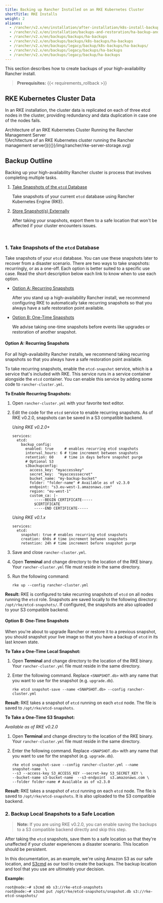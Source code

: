```yaml
---
title: Backing up Rancher Installed on an RKE Kubernetes Cluster
shortTitle: RKE Installs
weight: 2
aliases:
  - /rancher/v2.x/en/installation/after-installation/k8s-install-backup-and-restoration/
  - /rancher/v2.x/en/installation/backups-and-restoration/ha-backup-and-restoration/
  - /rancher/v2.x/en/backups/backups/ha-backups
  - /rancher/v2.x/en/backups/backups/k8s-backups/ha-backups
  - /rancher/v2.x/en/backups/legacy/backup/k8s-backups/ha-backups/
  - /rancher/v2.x/en/backups/legacy/backups/ha-backups
  - /rancher/v2.x/en/backups/legacy/backup/ha-backups
---
```

This section describes how to create backups of your high-availability Rancher install.

>**Prerequisites:** {{< requirements_rollback >}}

## RKE Kubernetes Cluster Data

In an RKE installation, the cluster data is replicated on each of three etcd nodes in the cluster, providing redundancy and data duplication in case one of the nodes fails.

<figcaption>Architecture of an RKE Kubernetes Cluster Running the Rancher Management Server</figcaption>
![Architecture of an RKE Kubernetes cluster running the Rancher management server]({{<baseurl>}}/img/rancher/rke-server-storage.svg)

## Backup Outline

Backing up your high-availability Rancher cluster is process that involves completing multiple tasks.

1.  [Take Snapshots of the `etcd` Database](#1-take-snapshots-of-the-etcd-database)

	Take snapshots of your current `etcd` database using Rancher Kubernetes Engine (RKE).

1.  [Store Snapshot(s) Externally](#2-backup-snapshots-to-a-safe-location)

	After taking your snapshots, export them to a safe location that won't be affected if your cluster encounters issues.

<br/>

### 1. Take Snapshots of the `etcd` Database

Take snapshots of your `etcd` database. You can use these snapshots later to recover from a disaster scenario. There are two ways to take snapshots: recurringly, or as a one-off.  Each option is better suited to a specific use case. Read the short description below each link to know when to use each option.

- [Option A: Recurring Snapshots](#option-a-recurring-snapshots)

	After you stand up a high-availability Rancher install, we recommend configuring RKE to automatically take recurring snapshots so that you always have a safe restoration point available.

- [Option B: One-Time Snapshots](#option-b-one-time-snapshots)

	We advise taking one-time snapshots before events like upgrades or restoration of another snapshot.

#### Option A: Recurring Snapshots

For all high-availability Rancher installs, we recommend taking recurring snapshots so that you always have a safe restoration point available.

To take recurring snapshots, enable the `etcd-snapshot` service, which is a service that's included with RKE. This service runs in a service container alongside the `etcd` container. You can enable this service by adding some code to `rancher-cluster.yml`.

**To Enable Recurring Snapshots:**

1. Open `rancher-cluster.yml` with your favorite text editor.

2. Edit the code for the `etcd` service to enable recurring snapshots. As of RKE v0.2.0, snapshots can be saved in a S3 compatible backend.  

    _Using RKE v0.2.0+_

    ```
    services:
      etcd:
        backup_config:
          enabled: true     # enables recurring etcd snapshots
          interval_hours: 6 # time increment between snapshots
          retention: 60     # time in days before snapshot purge
          # Optional S3
          s3backupconfig:
            access_key: "myaccesskey"
            secret_key:  "myaccesssecret"
            bucket_name: "my-backup-bucket"
            folder: "folder-name" # Available as of v2.3.0
            endpoint: "s3.eu-west-1.amazonaws.com"
            region: "eu-west-1"
            custom_ca: |-
              -----BEGIN CERTIFICATE-----
              $CERTIFICATE
              -----END CERTIFICATE-----
    ```

    _Using RKE v0.1.x_

    ```
    services:
      etcd:
        snapshot: true # enables recurring etcd snapshots
        creation: 6h0s # time increment between snapshots
        retention: 24h # time increment before snapshot purge
    ```

4. Save and close `rancher-cluster.yml`.
5. Open **Terminal** and change directory to the location of the RKE binary. Your `rancher-cluster.yml` file must reside in the same directory.
6. Run the following command:

	```
	rke up --config rancher-cluster.yml
	```

**Result:** RKE is configured to take recurring snapshots of `etcd` on all nodes running the `etcd` role. Snapshots are saved locally to the following directory: `/opt/rke/etcd-snapshots/`. If configured, the snapshots are also uploaded to your S3 compatible backend.

#### Option B: One-Time Snapshots

When you're about to upgrade Rancher or restore it to a previous snapshot, you should snapshot your live image so that you have a backup of `etcd` in its last known state.

**To Take a One-Time Local Snapshot:**

1. Open **Terminal** and change directory to the location of the RKE binary. Your `rancher-cluster.yml` file must reside in the same directory.

2. Enter the following command. Replace `<SNAPSHOT.db>` with any name that you want to use for the snapshot (e.g. `upgrade.db`).

	```
	rke etcd snapshot-save --name <SNAPSHOT.db> --config rancher-cluster.yml
	```

**Result:** RKE takes a snapshot of `etcd` running on each `etcd` node. The file is saved to `/opt/rke/etcd-snapshots`.

**To Take a One-Time S3 Snapshot:**

_Available as of RKE v0.2.0_

1. Open **Terminal** and change directory to the location of the RKE binary. Your `rancher-cluster.yml` file must reside in the same directory.

2. Enter the following command. Replace `<SNAPSHOT.db>` with any name that you want to use for the snapshot (e.g. `upgrade.db`).

    ```shell
    rke etcd snapshot-save --config rancher-cluster.yml --name snapshot-name  \
    --s3 --access-key S3_ACCESS_KEY --secret-key S3_SECRET_KEY \
    --bucket-name s3-bucket-name  --s3-endpoint  s3.amazonaws.com \
    --folder folder-name # Available as of v2.3.0
    ```

**Result:** RKE takes a snapshot of `etcd` running on each `etcd` node. The file is saved to `/opt/rke/etcd-snapshots`. It is also uploaded to the S3 compatible backend.

### 2. Backup Local Snapshots to a Safe Location

> **Note:** If you are using RKE v0.2.0, you can enable saving the backups to a S3 compatible backend directly and skip this step.

After taking the `etcd` snapshots, save them to a safe location so that they're unaffected if your cluster experiences a disaster scenario. This location should be persistent.

In this documentation, as an example, we're using Amazon S3 as our safe location, and [S3cmd](http://s3tools.org/s3cmd) as our tool to create the backups. The backup location and tool that you use are ultimately your decision.

**Example:**

```
root@node:~# s3cmd mb s3://rke-etcd-snapshots
root@node:~# s3cmd put /opt/rke/etcd-snapshots/snapshot.db s3://rke-etcd-snapshots/
```
